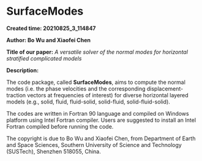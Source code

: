 # SurfaceModes

__Created time: 20210825_3_114847__

__Author: Bo Wu and Xiaofei Chen__

**Title of our paper:** _A versatile solver of the normal modes for horizontal stratified complicated models_

__Description:__

The code package, called **SurfaceModes**, aims to compute the normal modes (i.e. the phase velocities and the corresponding displacement-traction vectors at frequencies of interest) for diverse horizontal layered models (e.g., solid, fluid, fluid-solid, solid-fluid, solid-fluid-solid).

The codes are written in Fortran 90 language and compiled on Windows platform using Intel Fortran compiler. Users are suggested to install an Intel Fortran compiled before running the code. 

The copyright is due to Bo Wu and Xiaofei Chen, from Department of Earth and Space Sciences, Southern University of Science and Technology (SUSTech), Shenzhen 518055, China.


